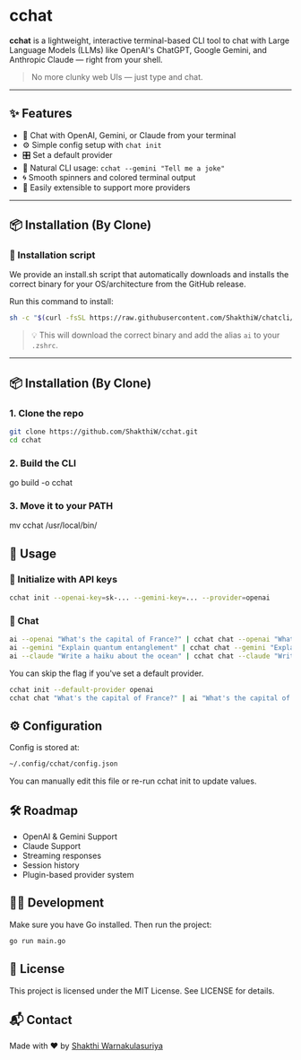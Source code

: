 # cchat

**cchat** is a lightweight, interactive terminal-based CLI tool to chat with Large Language Models (LLMs) like OpenAI's ChatGPT, Google Gemini, and Anthropic Claude — right from your shell.

> No more clunky web UIs — just type and chat.

---

## ✨ Features

- 🧠 Chat with OpenAI, Gemini, or Claude from your terminal
- ⚙️ Simple config setup with `chat init`
- 🎛️ Set a default provider
- 💬 Natural CLI usage: `cchat --gemini "Tell me a joke"`
- 🌀 Smooth spinners and colored terminal output
- 🧩 Easily extensible to support more providers

---

## 📦 Installation (By Clone)
### 🚀 Installation script
We provide an install.sh script that automatically downloads and installs the correct binary for your OS/architecture from the GitHub release.

Run this command to install:
```sh
sh -c "$(curl -fsSL https://raw.githubusercontent.com/ShakthiW/chatcli/main/zsh-plugin/cchat.plugin.zsh)"
```
> 💡 This will download the correct binary and add the alias `ai` to your `.zshrc`.

---

## 📦 Installation (By Clone)

### 1. Clone the repo

```bash
git clone https://github.com/ShakthiW/cchat.git
cd cchat
```

### 2. Build the CLI
go build -o cchat

### 3. Move it to your PATH
mv cchat /usr/local/bin/

## 🧪 Usage
### 🔧 Initialize with API keys

```bash
cchat init --openai-key=sk-... --gemini-key=... --provider=openai
```

### 💬 Chat
```bash
ai --openai "What's the capital of France?" | cchat chat --openai "What's the capital of France?"
ai --gemini "Explain quantum entanglement" | cchat chat --gemini "Explain quantum entanglement"
ai --claude "Write a haiku about the ocean" | cchat chat --claude "Write a haiku about the ocean"
```

You can skip the flag if you've set a default provider.

```bash
cchat init --default-provider openai
cchat chat "What's the capital of France?" | ai "What's the capital of France?"
```

## ⚙️ Configuration
Config is stored at:

```bash
~/.config/cchat/config.json
```

You can manually edit this file or re-run cchat init to update values.

## 🛠️ Roadmap
- OpenAI & Gemini Support
- Claude Support
- Streaming responses
- Session history
- Plugin-based provider system

## 🧑‍💻 Development
Make sure you have Go installed. Then run the project:
```bash
go run main.go
```

## 🪪 License
This project is licensed under the MIT License. See LICENSE for details.

## 📬 Contact
Made with ❤️ by [Shakthi Warnakulasuriya](https://github.com/ShakthiW)

